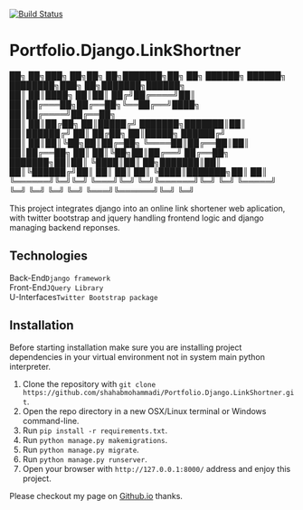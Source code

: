 [![Build Status](https://travis-ci.com/shahabmohammadi/Portfolio.Django.LinkShortner.svg?branch=master)](https://travis-ci.com/shahabmohammadi/Portfolio.Django.LinkShortner)

# Portfolio.Django.LinkShortner
██╗     ██╗███╗   ██╗██╗  ██╗███████╗██╗  ██╗ ██████╗ ██████╗ ████████╗███╗   ██╗███████╗██████╗ <br>
██║     ██║████╗  ██║██║ ██╔╝██╔════╝██║  ██║██╔═══██╗██╔══██╗╚══██╔══╝████╗  ██║██╔════╝██╔══██╗<br>
██║     ██║██╔██╗ ██║█████╔╝ ███████╗███████║██║   ██║██████╔╝   ██║   ██╔██╗ ██║█████╗  ██████╔╝<br>
██║     ██║██║╚██╗██║██╔═██╗ ╚════██║██╔══██║██║   ██║██╔══██╗   ██║   ██║╚██╗██║██╔══╝  ██╔══██╗<br>
███████╗██║██║ ╚████║██║  ██╗███████║██║  ██║╚██████╔╝██║  ██║   ██║   ██║ ╚████║███████╗██║  ██║<br>
╚══════╝╚═╝╚═╝  ╚═══╝╚═╝  ╚═╝╚══════╝╚═╝  ╚═╝ ╚═════╝ ╚═╝  ╚═╝   ╚═╝   ╚═╝  ╚═══╝╚══════╝╚═╝  ╚═╝<br>
                                                                                                   
                                                                

This project integrates django into an online link shortener web aplication, with twitter bootstrap and jquery handling frontend logic and
django managing backend reponses.

## Technologies

Back-End`Django framework`
<br>
Front-End`JQuery Library`
<br>
U-Interfaces`Twitter Bootstrap package`

## Installation

Before starting installation make sure you are installing project dependencies in your virtual environment not in system main python interpreter. 

1. Clone the repository with `git clone https://github.com/shahabmohammadi/Portfolio.Django.LinkShortner.git`.
1. Open the repo directory in a new OSX/Linux terminal or Windows command-line.
1. Run `pip install -r requirements.txt`.
1. Run `python manage.py makemigrations`.
1. Run `python manage.py migrate`.
1. Run `python manage.py runserver`.
1. Open your browser with `http://127.0.0.1:8000/` address and enjoy this project.


Please checkout my page on [Github.io](http://shahabmohammadi.github.io) thanks.
